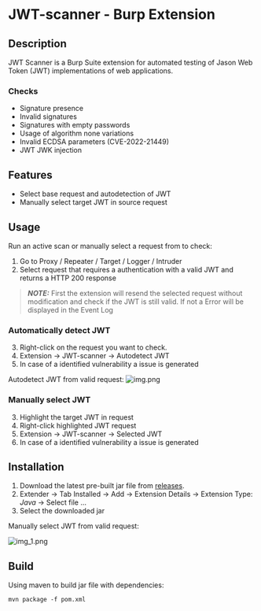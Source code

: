 # JWT-scanner - Burp Extension
## Description
JWT Scanner is a Burp Suite extension for automated testing of Jason Web Token (JWT) implementations of web applications. 


### Checks
- Signature presence
- Invalid signatures
- Signatures with empty passwords
- Usage of algorithm none variations
- Invalid ECDSA parameters (CVE-2022-21449)
- JWT JWK injection

## Features
- Select base request and autodetection of JWT
- Manually select target JWT in source request

## Usage
Run an active scan or manually select a request from to check:

1. Go to  Proxy / Repeater / Target / Logger / Intruder
2. Select request that requires a authentication with a valid JWT and returns a HTTP 200 response
> **_NOTE:_** First the extension will resend the selected request without modification and check if the JWT is still valid. If not a Error will be displayed in the Event Log

### Automatically detect JWT
3. Right-click on the request you want to check.
4. Extension -> JWT-scanner -> Autodetect JWT
5. In case of a identified vulnerability a issue is generated

Autodetect JWT from valid request:
![img.png](Doc/autoselect.png)
### Manually select JWT
3. Highlight the target JWT in request
4. Right-click highlighted JWT request
5. Extension -> JWT-scanner -> Selected JWT
6. In case of a identified vulnerability a issue is generated

## Installation
1. Download the latest pre-built jar file from [releases](https://github.com/CompassSecurity/jwt-scanner/releases).
2. Extender -> Tab Installed -> Add -> Extension Details -> Extension Type: *Java* -> Select file ...
3. Select the downloaded jar

Manually select JWT from valid request:

![img_1.png](Doc/manualselect.png)
## Build
Using maven to build jar file with dependencies:
```shell
mvn package -f pom.xml
```
